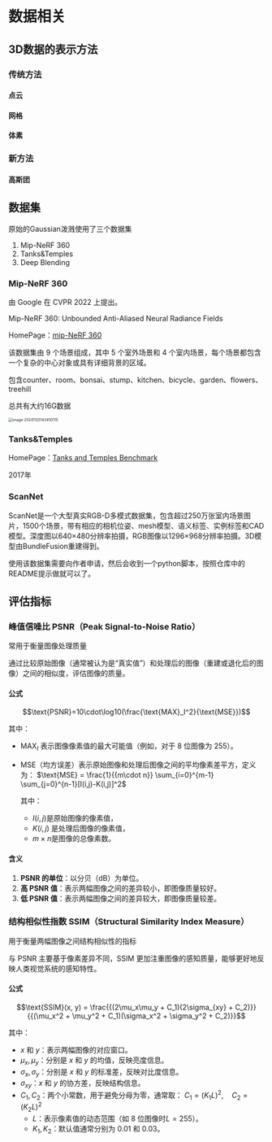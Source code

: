 # 数据相关

## 3D数据的表示方法

### 传统方法

#### 点云

#### 网格

#### 体素

### 新方法

#### 高斯团



## 数据集

原始的Gaussian泼溅使用了三个数据集

1. Mip-NeRF 360
2. Tanks&Temples
3. Deep Blending

### Mip-NeRF 360

由 Google 在 CVPR 2022 上提出。

Mip-NeRF 360: Unbounded Anti-Aliased Neural Radiance Fields

HomePage：[mip-NeRF 360](https://jonbarron.info/mipnerf360/)

该数据集由 9 个场景组成，其中 5 个室外场景和 4 个室内场景，每个场景都包含一个复杂的中心对象或具有详细背景的区域。

包含counter、room、bonsai、stump、kitchen、bicycle、garden、flowers、treehill

总共有大约16G数据

<img src="Z:\Public\images\image-20241120143450115.png" alt="image-20241120143450115" style="zoom:50%;" />

### Tanks&Temples

HomePage：[Tanks and Temples Benchmark](https://www.tanksandtemples.org/)

2017年

### ScanNet

ScanNet是一个大型真实RGB-D多模式数据集，包含超过250万张室内场景图片，1500个场景，带有相应的相机位姿、mesh模型、语义标签、实例标签和CAD模型。深度图以640×480分辨率拍摄，RGB图像以1296×968分辨率拍摄。3D模型由BundleFusion重建得到。

使用该数据集需要向作者申请，然后会收到一个python脚本，按照仓库中的README提示做就可以了。

## 评估指标

### 峰值信噪比 PSNR（Peak Signal-to-Noise Ratio）

常用于衡量图像处理质量

通过比较原始图像（通常被认为是“真实值”）和处理后的图像（重建或退化后的图像）之间的相似度，评估图像的质量。

#### 公式

$$\text{PSNR}=10\cdot\log10(\frac{\text{MAX}_I^2}{\text{MSE}})$$

其中：

- $\text{MAX}_I$ 表示图像像素值的最大可能值（例如，对于 8 位图像为 255）。

- $\text{MSE}$（均方误差）表示原始图像和处理后图像之间的平均像素差平方，定义为：
    $\text{MSE} = \frac{1}{{m\cdot n}} \sum_{i=0}^{m-1} \sum_{j=0}^{n-1}[I(i,j)-K(i,j)]^2$

    其中：

    - $I(i,j)$​ 是原始图像的像素值，
    - $K(i, j)$ 是处理后图像的像素值，
    - $m\times n$是图像的总像素数。

#### 含义

1. **PSNR 的单位**：以分贝（dB）为单位。
2. **高 PSNR 值**：表示两幅图像之间的差异较小，即图像质量较好。
3. **低 PSNR 值**：表示两幅图像之间的差异较大，即图像质量较差。

### 结构相似性指数 SSIM（Structural Similarity Index Measure）

用于衡量两幅图像之间结构相似性的指标

与 PSNR 主要基于像素差异不同，SSIM 更加注重图像的感知质量，能够更好地反映人类视觉系统的感知特性。

#### 公式

$$\text{SSIM}(x, y) = \frac{{(2\mu_x\mu_y + C_1)(2\sigma_{xy} + C_2)}}{{(\mu_x^2 + \mu_y^2 + C_1)(\sigma_x^2 + \sigma_y^2 + C_2)}}$$

其中：

- $x$ 和 $y$：表示两幅图像的对应窗口。
- $\mu_x,\mu_y$：分别是 $x$ 和 $y$ 的均值，反映亮度信息。
- $\sigma_x,\sigma_y$：分别是 $x$ 和 $y$ 的标准差，反映对比度信息。
- $\sigma_{xy}$：$x$ 和 $y$ 的协方差，反映结构信息。
- $C_1,C_2$：两个小常数，用于避免分母为零，通常取：
    $C_1=(K_1 L)^2,\quad C_2 = (K_2 L)^2$
    - $L$：表示像素值的动态范围（如 8 位图像时$L=255$）。
    - $K_1, K_2$：默认值通常分别为 0.01 和 0.03。
